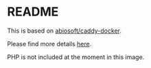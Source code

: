 # README
This is based on [abiosoft/caddy-docker](https://github.com/abiosoft/caddy-docker).

Please find more details [here](https://github.com/abiosoft/caddy-docker/blob/master/README.md).

PHP is not included at the moment in this image.
